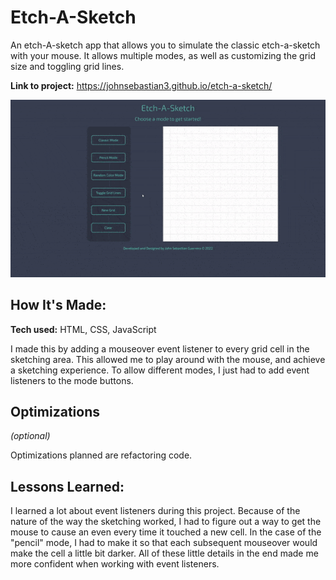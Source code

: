 # Etch-A-Sketch
An etch-A-sketch app that allows you to simulate the classic etch-a-sketch with your mouse. It allows multiple modes, as well as customizing the grid size and toggling grid lines.

**Link to project:** https://johnsebastian3.github.io/etch-a-sketch/

![alt tag](etchgif.gif)

## How It's Made:

**Tech used:** HTML, CSS, JavaScript

I made this by adding a mouseover event listener to every grid cell in the sketching area. This allowed me to play around with the mouse, and achieve a sketching experience. To allow different modes, I just had to add event listeners to the mode buttons. 

## Optimizations
*(optional)*

Optimizations planned are refactoring code.

## Lessons Learned:

I learned a lot about event listeners during this project. Because of the nature of the way the sketching worked, I had to figure out a way to get the mouse to cause an even every time it touched a new cell. In the case of the "pencil" mode, I had to make it so that each subsequent mouseover would make the cell a little bit darker. All of these little details in the end made me more confident when working with event listeners.


